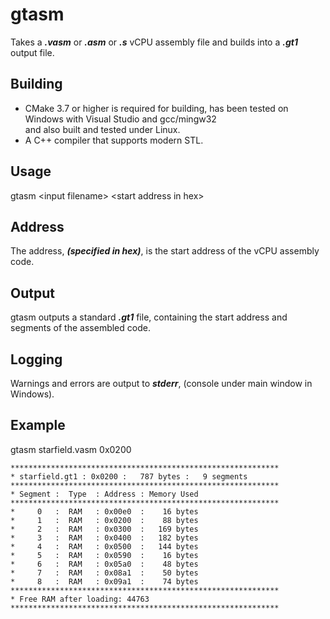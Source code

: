 # gtasm
Takes a **_.vasm_** or **_.asm_** or **_.s_** vCPU assembly file and builds into a **_.gt1_** output file.</br>

## Building
- CMake 3.7 or higher is required for building, has been tested on Windows with Visual Studio and gcc/mingw32<br/>
  and also built and tested under Linux.<br/>
- A C++ compiler that supports modern STL.<br/>

## Usage
gtasm \<input filename\> \<start address in hex\></br>

## Address
The address, **_(specified in hex)_**, is the start address of the vCPU assembly code.<br/>

## Output
gtasm outputs a standard **_.gt1_** file, containing the start address and segments of the assembled code.<br/>

## Logging
Warnings and errors are output to **_stderr_**, (console under main window in Windows).

## Example
gtasm starfield.vasm 0x0200<br/>
~~~
************************************************************
* starfield.gt1 : 0x0200 :   787 bytes :   9 segments
************************************************************
* Segment :  Type  : Address : Memory Used
************************************************************
*     0   :  RAM   : 0x00e0  :    16 bytes
*     1   :  RAM   : 0x0200  :    88 bytes
*     2   :  RAM   : 0x0300  :   169 bytes
*     3   :  RAM   : 0x0400  :   182 bytes
*     4   :  RAM   : 0x0500  :   144 bytes
*     5   :  RAM   : 0x0590  :    16 bytes
*     6   :  RAM   : 0x05a0  :    48 bytes
*     7   :  RAM   : 0x08a1  :    50 bytes
*     8   :  RAM   : 0x09a1  :    74 bytes
************************************************************
* Free RAM after loading: 44763
************************************************************
~~~
